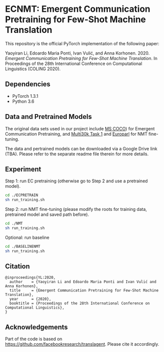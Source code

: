 # ECNMT: Emergent Communication Pretraining for Few-Shot Machine Translation
This repository is the official PyTorch implementation of the following paper: 

Yaoyiran Li, Edoardo Maria Ponti, Ivan Vulić, and Anna Korhonen. 2020. *Emergent Communication Pretraining for Few-Shot Machine Translation*. In Proceedings of the 28th International Conference on Computational Linguistics (COLING 2020).

## Dependencies

- PyTorch 1.3.1
- Python 3.6

## Data and Pretrained Models
The original data sets used in our project include [MS COCO](http://cocodataset.org/#home)) for Emergent Communication Pretraining, and [Multi30k Task 1](https://github.com/multi30k/dataset) and [Europarl](http://www.statmt.org/europarl/v7/) for NMT fine-tuning.


The data and pertrained models can be downloaded via a Google Drive link (TBA). Please refer to the separate readme file therein for more details.

## Experiment

Step 1: run EC pretraining (otherwise go to Step 2 and use a pretrained model).
```bash
cd ./ECPRETRAIN
sh run_training.sh
 ```
                         
Step 2: run NMT fine-tuning (please modify the roots for training data, pretrained model and saved path before).
```bash
cd ./NMT
sh run_training.sh
```

Optional: run baseline

```bash
cd ./BASELINENMT
sh run_training.sh
 ```
   
## Citation

    @inproceedings{YL:2020,
      author    = {Yaoyiran Li and Edoardo Maria Ponti and Ivan Vulić and Anna Korhonen},
      title     = {Emergent Communication Pretraining for Few-Shot Machine Translation},
      year      = {2020},
      booktitle = {Proceedings of the 28th International Conference on Computational Linguistics},
    }
    
## Acknowledgements

Part of the code is based on https://github.com/facebookresearch/translagent. Please cite it accordingly.

